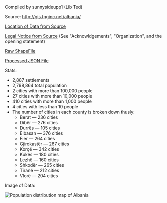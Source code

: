 Compiled by sunnysideupp1 (Lib Ted)

Source: http://gis.tpginc.net/albania/

[Location of Data from Source](http://gis.tpginc.net/albania/)

[Legal Notice from Source](http://gis.tpginc.net/albania/) (See "Acknowldgements", "Organization", and the opening statement)

[Raw ShapeFile](https://github.com/nyghts7/albania/blob/main/Villages.zip)

[Processed JSON File](https://github.com/nyghts7/albania/blob/main/albania.txt)

Stats:
+ 2,887 settlements
+ 2,798,864 total population
+ 2 cities with more than 100,000 people
+ 27 cities with more than 10,000 people
+ 410 cities with more than 1,000 people
+ 4 cities with less than 10 people
+ The number of cities in each county is broken down thusly:
     - Berat — 236 cities
     - Dibër — 276 cities
     - Durrës — 105 cities
     - Elbasan — 376 cities
     - Fier — 264 cities
     - Gjirokastër — 267 cities
     - Korçë — 342 cities
     - Kukës — 180 cities
     - Lezhë — 160 cities
     - Shkodër — 265 cities
     - Tiranë — 212 cities
     - Vlorë — 204 cities
 
Image of Data:

![Population distribution map of Albania](https://github.com/nyghts7/albania-populated-places/blob/main/albania.png)
